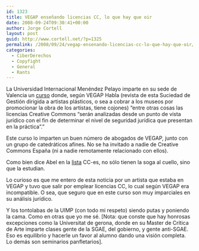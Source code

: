 ```yaml
---
id: 1323
title: VEGAP enseñando licencias CC, lo que hay que oir
date: 2008-09-24T09:30:41+00:00
author: Jorge Cortell
layout: post
guid: http://www.cortell.net/?p=1325
permalink: /2008/09/24/vegap-ensenando-licencias-cc-lo-que-hay-que-oir/
categories:
  - CiberDerechos
  - Copyfight
  - General
  - Rants
---
```

La Universidad Internacional Menéndez Pelayo imparte en su sede de Valencia un <a title="programa del curso" href="http://www.uimp.es/uimp/home/homeUIMPdina.php?jcj=ACADEMICAS_FICHA&juj=2003&jpj=IdActividad=7870336&pg=2&orden=6#programa" target="_blank">curso</a> donde, según VEGAP Habla (revista de esta Suciedad de Gestión dirigida a artistas plásticos, o sea a cobrar a los museos por promocionar la obra de los artistas, tiene cojones) &#8220;entre otras cosas las licencias Creative Commons &#8220;serán analizadas desde un punto de vista jurídico con el fin de determinar el nivel de seguridad jurídica que presentan en la práctica&#8221;.&#8221;

Este curso lo imparten un buen número de abogados de VEGAP, junto con un grupo de catedráticos afines. No se ha invitado a nadie de Creative Commons España (ni a nadie remotamente relacionado con ellos).

Como bien dice Abel en la <a title="Lista CC-es" href="http://lists.ibiblio.org/mailman/listinfo/cc-es" target="_blank">lista</a> CC-es, no sólo tienen la soga al cuello, sino que la estudian.

Lo curioso es que me entero de esta noticia por un artista que estaba en VEGAP y tuvo que salir por emplear licencias CC, lo cual según VEGAP era incompatible. O sea, que seguro que en este curso son muy imparciales en su análisis jurídico.

Y los tontolabas de la UIMP (con todo mi respeto) siendo putas y poniendo la cama. Como en otras que yo me sé. [Nota: que conste que hay honrosas excepciones como la Universitat de gerona, donde en su Master de Crítica de Arte imparte clases gente de la SGAE, del gobierno, y gente anti-SGAE. Eso es equilibrio y hacerle un favor al alumno dando una visión completa. Lo demás son seminarios panfletarios].